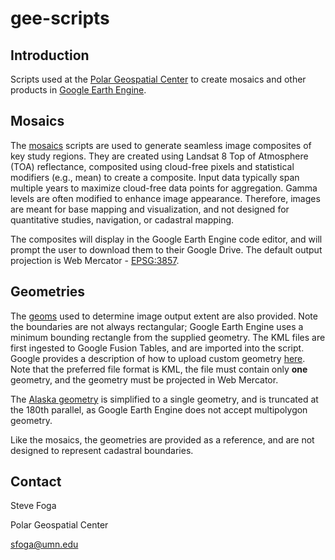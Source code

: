 # gee-scripts

## Introduction
Scripts used at the [Polar Geospatial Center](https://www.pgc.umn.edu/) to create mosaics and other products in [Google Earth Engine](https://code.earthengine.google.com/). 

## Mosaics
The [mosaics](mosaics/) scripts are used to generate seamless image composites of key study regions. They are created using Landsat 8 Top of Atmosphere (TOA) reflectance, composited using cloud-free pixels and statistical modifiers (e.g., mean) to create a composite. Input data typically span multiple years to maximize cloud-free data points for aggregation. Gamma levels are often modified to enhance image appearance. Therefore, images are meant for base mapping and visualization, and not designed for quantitative studies, navigation, or cadastral mapping. 

The composites will display in the Google Earth Engine code editor, and will prompt the user to download them to their Google Drive. The default output projection is Web Mercator - [EPSG:3857](https://epsg.io/3857).

## Geometries
The [geoms](geoms/) used to determine image output extent are also provided. Note the boundaries are not always rectangular; Google Earth Engine uses a minimum bounding rectangle from the supplied geometry. The KML files are first ingested to Google Fusion Tables, and are imported into the script. Google provides a description of how to upload custom geometry [here](https://developers.google.com/earth-engine/importing#importing-tables-with-fusion-tables). Note that the preferred file format is KML, the file must contain only **one** geometry, and the geometry must be projected in Web Mercator.

The [Alaska geometry](geoms/ak.kml) is simplified to a single geometry, and is truncated at the 180th parallel, as Google Earth Engine does not accept multipolygon geometry. 

Like the mosaics, the geometries are provided as a reference, and are not designed to represent cadastral boundaries. 

## Contact
Steve Foga 

Polar Geospatial Center 

sfoga@umn.edu